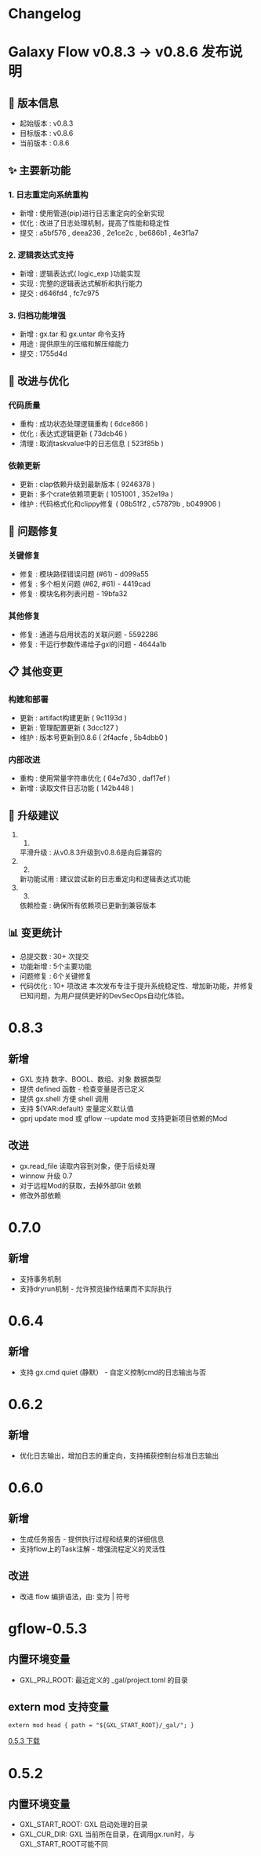 # Changelog


# Galaxy Flow v0.8.3 → v0.8.6 发布说明
## 🚀 版本信息
- 起始版本 : v0.8.3
- 目标版本 : v0.8.6
- 当前版本 : 0.8.6
## ✨ 主要新功能
### 1. 日志重定向系统重构
- 新增 : 使用管道(pip)进行日志重定向的全新实现
- 优化 : 改进了日志处理机制，提高了性能和稳定性
- 提交 : a5bf576 , deea236 , 2e1ce2c , be686b1 , 4e3f1a7
### 2. 逻辑表达式支持
- 新增 : 逻辑表达式( logic_exp )功能实现
- 实现 : 完整的逻辑表达式解析和执行能力
- 提交 : d646fd4 , fc7c975
### 3. 归档功能增强
- 新增 : gx.tar 和 gx.untar 命令支持
- 用途 : 提供原生的压缩和解压缩能力
- 提交 : 1755d4d
## 🔧 改进与优化
### 代码质量
- 重构 : 成功状态处理逻辑重构 ( 6dce866 )
- 优化 : 表达式逻辑更新 ( 73dcb46 )
- 清理 : 取消taskvalue中的日志信息 ( 523f85b )
### 依赖更新
- 更新 : clap依赖升级到最新版本 ( 9246378 )
- 更新 : 多个crate依赖项更新 ( 1051001 , 352e19a )
- 维护 : 代码格式化和clippy修复 ( 08b51f2 , c57879b , b049906 )
## 🐛 问题修复
### 关键修复
- 修复 : 模块路径错误问题 (#61) - d099a55
- 修复 : 多个相关问题 (#62, #61) - 4419cad
- 修复 : 模块名称列表问题 - 19bfa32
### 其他修复
- 修复 : 通道与启用状态的关联问题 - 5592286
- 修复 : 干运行参数传递给子gxl的问题 - 4644a1b
## 📋 其他变更
### 构建和部署
- 更新 : artifact构建更新 ( 9c1193d )
- 更新 : 管理配置更新 ( 3dcc127 )
- 维护 : 版本号更新到0.8.6 ( 2f4acfe , 5b4dbb0 )
### 内部改进
- 重构 : 使用常量字符串优化 ( 64e7d30 , daf17ef )
- 新增 : 读取文件日志功能 ( 142b448 )
## 📝 升级建议
1. 1.
   平滑升级 : 从v0.8.3升级到v0.8.6是向后兼容的
2. 2.
   新功能试用 : 建议尝试新的日志重定向和逻辑表达式功能
3. 3.
   依赖检查 : 确保所有依赖项已更新到兼容版本
## 📊 变更统计
- 总提交数 : 30+ 次提交
- 功能新增 : 5个主要功能
- 问题修复 : 6个关键修复
- 代码优化 : 10+ 项改进
本次发布专注于提升系统稳定性、增加新功能，并修复已知问题，为用户提供更好的DevSecOps自动化体验。

# 0.8.3 
## 新增
* GXL 支持 数字、BOOL、数组、对象 数据类型 
* 提供 defined 函数 - 检查变量是否已定义
* 提供 gx.shell 方便 shell 调用
* 支持 ${VAR:default} 变量定义默认值
* gprj update mod 或 gflow --update mod 支持更新项目依赖的Mod
 
## 改进
* gx.read_file 读取内容到对象，便于后续处理
* winnow 升级 0.7
* 对于远程Mod的获取，去掉外部Git 依赖
* 修改外部依赖

# 0.7.0
## 新增
* 支持事务机制 
* 支持dryrun机制 - 允许预览操作结果而不实际执行

# 0.6.4  
## 新增
* 支持 gx.cmd  quiet (静默） - 自定义控制cmd的日志输出与否


# 0.6.2
## 新增
* 优化日志输出，增加日志的重定向，支持捕获控制台标准日志输出


# 0.6.0
## 新增
* 生成任务报告 - 提供执行过程和结果的详细信息
* 支持flow上的Task注解 - 增强流程定义的灵活性

## 改进
* 改进 flow 编排语法，由: 变为 |  符号


# gflow-0.5.3

## 内置环境变量
- GXL_PRJ_ROOT:    最近定义的 _gal/project.toml 的目录

##  extern mod 支持变量
 ```
 extern mod head { path = "${GXL_START_ROOT}/_gal/"; }
 ```
[0.5.3 下载](https://github.com/galaxy-sec/galaxy-flow/releases/tag/v0.5.3)

# 0.5.2
## 内置环境变量
- GXL_START_ROOT:  GXL 启动处理的目录
- GXL_CUR_DIR:  GXL 当前所在目录，在调用gx.run时，与GXL_START_ROOT可能不同

